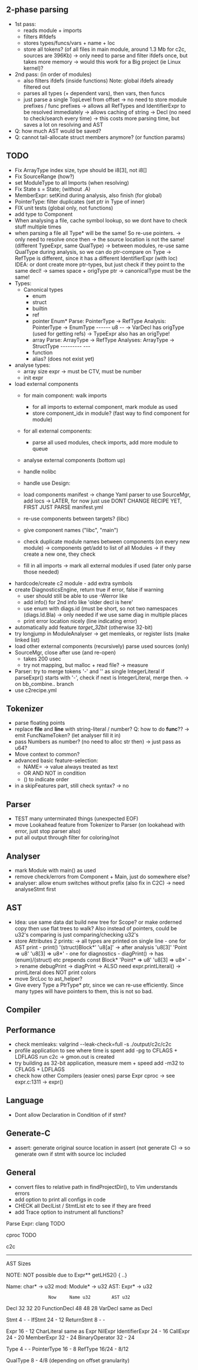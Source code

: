 
## 2-phase parsing
- 1st pass:
    - reads module + imports
    - filters #ifdefs
    - stores types/funcs/vars + name + loc
    - store all tokens? (of all files in main module, around 1.3 Mb for c2c, sources are 396Kb)
        -> only need to parse and filter ifdefs once, but takes more memory
        -> would this work for a Big project (ie Linux kernel)?
- 2nd pass: (in order of modules)
    - also filters ifdefs (inside functions)
        Note: global ifdefs already filtered out
    - parses all types (+ dependent vars), then vars, then funcs
    - just parse a single TopLevel from offset
-> no need to store module prefixes / func prefixes
-> allows all RefTypes and IdentifierExpr to be resolved immediately
-> allows caching of string -> Decl (no need to check/search every time)
-> this costs more parsing time, but saves a lot on resolving and AST
- Q: how much AST would be saved?
- Q: cannot tail-allocate struct members anymore? (or function params)

## TODO
- Fix ArrayType index size, type should be i8[3], not i8[]
- Fix SourceRange (how?)
- set ModuleType to all Imports (when resolving)
- Fix State s = State; (without .A)
- MemberExpr: setKind during analysis, also finish (for global)
- PointerType: filter duplicates (set ptr in Type of inner)
- FIX unit tests (global only, not functions)
- add type to Component
- When analysing a file, cache symbol lookup, so we dont have to check stuff multiple times
- when parsing a file all Type* will be the same! So re-use pointers.
    -> only need to resolve once then
    -> the source location is not the same! (different TypeExpr, same QualType)
    -> between modules, re-use same QualType during analysis, so we can do ptr-compare on Type
    -> RefType is different, since it has a different IdentifierExpr (with loc)
    IDEA: or dont create more ptr-types, but just check if they point to the same decl!
        -> sames space + origType ptr
        -> canonicalType must be the same!
- Types:
    - Canonical types
        + enum
        + struct
        + builtin
        + ref
        + pointer
            Enum*
                Parse:
                    PointerType -> RefType
                Analysis:
                    PointerType -> EnumType
                      ------         u8
                                     --
                -> VarDecl has origType (used for getting refs)
                -> TypeExpr also has an origType!
        + array
            Parse:
                ArrayType -> RefType
            Analyses:
                ArrayType -> StructType
                ---------      ---
        - function
        - alias? (does not exist yet)
- analyse types:
    - array size expr -> must be CTV, must be number
    - init expr
- load external components
    - for main component: walk imports
        - for all imports to external component, mark module as used
        - store component_idx in module? (fast way to find component for module)
    - for all external components:
        - parse all used modules, check imports, add more module to queue
    - analyse external components (bottom up)
    - handle nolibc
    - handle use
    Design:
    - load components manifest
        -> change Yaml parser to use SourceMgr, add locs
            -> LATER, for now just use
        DONT CHANGE RECIPE YET, FIRST JUST PARSE manifest.yml
    - re-use components between targets? (libc)

    - give component names ("libc", "main")
    - check duplicate module names between components (on every new module)
        -> components get/add to list of all Modules
            -> if they create a new one, they check
    - fill in all imports
        -> mark all external modules if used (later only parse those needed)
- hardcode/create c2 module - add extra symbols
- create DiagnosticsEngine, return true if error, false if warning
    - user should still be able to use -Werror like
    - add info() for 2nd info like 'older decl is here'
    - use enum with diags.id (must be short, so not two namespaces (diags.Id.Bla)
        -> only needed if we use same diag in multiple places
    - print error location nicely (line indicating error)
- automatically add feature _target_32bit_ (otherwise 32-bit)
- try longjump in ModuleAnalyser -> get memleaks, or register lists (make linked list)
- load other external components (recursively)
    parse used sources (only)
- SourceMgr, close after use (and re-open)
    - takes 200 usec
    - try not mapping, but malloc + read file? -> measure
- Parser: try to merge tokens '-' and '<number>' as single IntegerLiteral
    if parseExpr() starts with '-', check if next is IntegerLiteral, merge then.
    -> on bb_combine.. branch
- use c2recipe.yml

## Tokenizer
- parse floating points
- replace __file__ and __line__ with string-literal / number?
    Q: how to do __func__??
        -> emit FuncNameToken? (let analyser fill it in)
- pass Numbers as number? (no need to alloc str then) -> just pass as u64?
- Move context to common?
- advanced basic feature-selection:
    - NAME=<value> -> value always treated as text
    - OR AND NOT in condition
    - () to indicate order
- in a skipFeatures part, still check syntax? -> no

## Parser
- TEST many unterminated things (unexpected EOF)
- move Lookahead feature from Tokenizer to Parser (on lookahead with error, just stop parser also)
- put all output through filter for coloring/not

## Analyser
- mark Module with main() as used
- remove check/errors from Component + Main, just do somewhere else?
- analyser: allow enum switches without prefix (also fix in C2C)
    -> need analyseStmt first

## AST
- Idea: use same data dat build new tree for Scope?
    or make orderned copy then use flat trees to walk? Also instead of pointers, could be u32's
    comparing is just comparing/checking u32's
- store Attributes
    2 prints:
        -> all types are printed on single line
        - one for AST print - print()
            '(struct)Block*'
            'u8[a]' -> after analysis 'u8[3]'
            'Point => u8'
            'u8[3] => u8*'
        - one for diagnostics - diagPrint()
            -> has (enum)/(struct) etc prepends
            const Block*
            'Point* => u8'
            'u8[3] => u8*'
        -> rename debugPrint -> diagPrint
    -> ALSO need expr.printLiteral()
        -> printLiteral does NOT print colors
- move SrcLoc to ast_helper?
- Give every Type a PtrType* ptr, since we can re-use efficiently. Since many types will have
    pointers to them, this is not so bad.

## Compiler
## Performance
- check memleaks: valgrind --leak-check=full -s ./output/c2c/c2c
- profile application to see where time is spent
    add -pg to CFLAGS + LDFLAGS
    run c2c
    -> gmon.out is created
- try building as 32-bit application, measure mem + speed
    add -m32 to CFLAGS + LDFLAGS
- check how other Compilers (easier ones) parse Expr
    cproc -> see expr.c:1311 -> expr()

## Language
- Dont allow Declaration in Condition of if stmt?

## Generate-C
- assert:
    generate original source location in assert (not generate C)
    -> so generate own if stmt with source loc included

## General
- convert files to relative path in findProjectDir(), to Vim understands errors
- add option to print all configs in code
- CHECK all DeclList / StmtList etc to see if they are freed
- add Trace option to instrument all functions?

Parse Expr:
clang
    TODO

cproc
    TODO

c2c

--------------------------------------------
AST Sizes

NOTE: NOT possible due to Expr** getLHS2() { ..}

Name: char* -> u32
mod:  Module* -> u32
AST: Expr* -> u32

                    Now     Name u32        AST u32
Decl                32      32              20
FunctionDecl        48      48              28
VarDecl             same as Decl

Stmt                 4      -               -
IfStmt              24      -              12
ReturnStmt           8      -               -

Expr                16      -               12
CharLiteral         same as Expr
NilExpr
IdentifierExpr      24      -               16
CallExpr            24      -               20
MemberExpr          32      -               24
BinaryOperator      32      -               24

Type                 4      -               -
PointerType         16      -               8
RefType             16/24   -               8/12

QualType             8      -               4/8 (depending on offset granularity)



